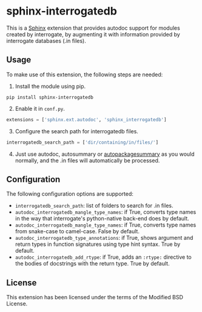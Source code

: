 sphinx-interrogatedb
====================

This is a [Sphinx](https://www.sphinx-doc.org/) extension that provides
autodoc support for modules created by interrogate, by augmenting it with
information provided by interrogate databases (.in files).

Usage
-----

To make use of this extension, the following steps are needed:

1. Install the module using pip.
```
pip install sphinx-interrogatedb
```
2. Enable it in `conf.py`.
```python
extensions = ['sphinx.ext.autodoc', 'sphinx_interrogatedb']
```
3. Configure the search path for interrogatedb files.
```python
interrogatedb_search_path = ['dir/containing/in/files/']
```
4. Just use autodoc, autosummary or [autopackagesummary](https://pypi.org/project/sphinx-autopackagesummary/)
as you would normally, and the .in files will automatically be processed.

Configuration
-------------

The following configuration options are supported:

* `interrogatedb_search_path`: list of folders to search for .in files.
* `autodoc_interrogatedb_mangle_type_names`: if True, converts type names in
  the way that interrogate's python-native back-end does by default.
* `autodoc_interrogatedb_mangle_type_names`: if True, converts type names from
  snake-case to camel-case.  False by default.
* `autodoc_interrogatedb_type_annotations`: if True, shows argument and return
  types in function signatures using type hint syntax.  True by default.
* `autodoc_interrogatedb_add_rtype`: if True, adds an `:rtype:` directive to
  the bodies of docstrings with the return type.  True by default.

License
-------

This extension has been licensed under the terms of the Modified BSD License.
